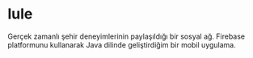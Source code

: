 # lule
Gerçek zamanlı şehir deneyimlerinin paylaşıldığı bir sosyal ağ. Firebase platformunu kullanarak Java dilinde geliştirdiğim bir mobil uygulama.
